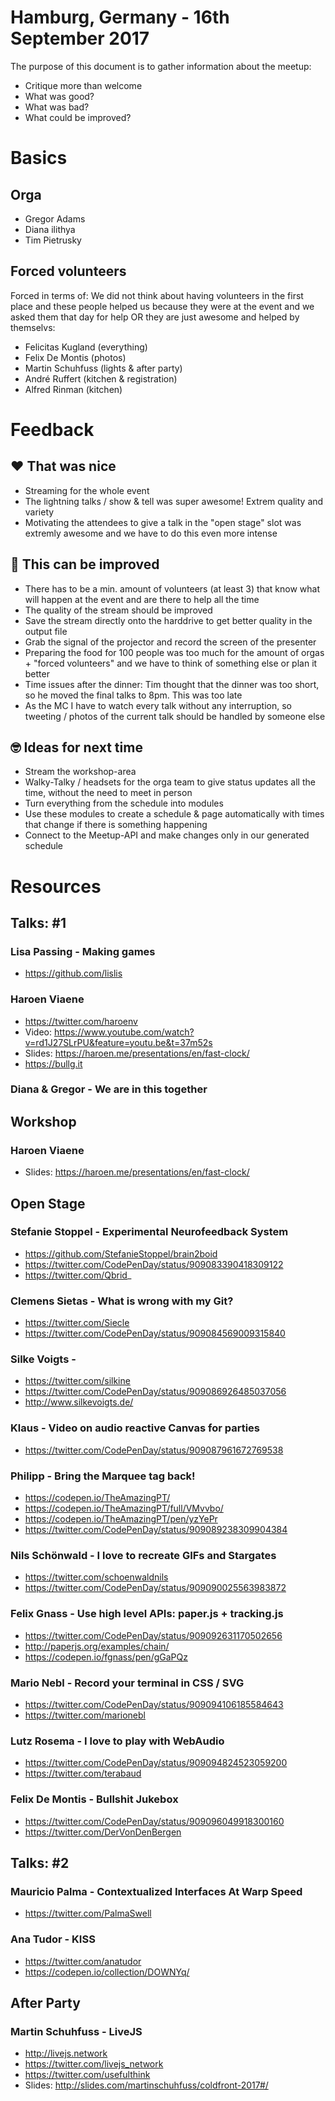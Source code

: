 # Hamburg, Germany - 16th September 2017

The purpose of this document is to gather information about the meetup:

* Critique more than welcome
* What was good? 
* What was bad? 
* What could be improved? 

# Basics

## Orga

* Gregor Adams
* Diana ilithya
* Tim Pietrusky

## Forced volunteers

Forced in terms of: We did not think about having volunteers in the first place and these people helped us because they were at the event and we asked them that day for help OR they are just awesome and helped by themselvs:

* Felicitas Kugland (everything)
* Felix De Montis (photos)
* Martin Schuhfuss (lights & after party)
* André Ruffert (kitchen & registration)
* Alfred Rinman (kitchen)



# Feedback

## ❤️ That was nice
* Streaming for the whole event
* The lightning talks / show & tell was super awesome! Extrem quality and variety
* Motivating the attendees to give a talk in the "open stage" slot was extremly awesome and we have to do this even more intense



## 🤔 This can be improved
* There has to be a min. amount of volunteers (at least 3) that know what will happen at the event and are there to help all the time
* The quality of the stream should be improved
* Save the stream directly onto the harddrive to get better quality in the output file
* Grab the signal of the projector and record the screen of the presenter
* Preparing the food for 100 people was too much for the amount of orgas + "forced volunteers" and we have to think of something else or plan it better
* Time issues after the dinner: Tim thought that the dinner was too short, so he moved the final talks to 8pm. This was too late
* As the MC I have to watch every talk without any interruption, so tweeting / photos of the current talk should be handled by someone else


## 🤓 Ideas for next time
* Stream the workshop-area
* Walky-Talky / headsets for the orga team to give status updates all the time, without the need to meet in person
* Turn everything from the schedule into modules
* Use these modules to create a schedule & page automatically with times that change if there is something happening
* Connect to the Meetup-API and make changes only in our generated schedule


# Resources

## Talks: #1

### Lisa Passing - Making games

* https://github.com/lislis

### Haroen Viaene

* https://twitter.com/haroenv
* Video: https://www.youtube.com/watch?v=rd1J27SLrPU&feature=youtu.be&t=37m52s
* Slides: https://haroen.me/presentations/en/fast-clock/
* https://bullg.it

### Diana & Gregor - We are in this together



## Workshop

### Haroen Viaene

* Slides: https://haroen.me/presentations/en/fast-clock/



## Open Stage

### Stefanie Stoppel - Experimental Neurofeedback System
* https://github.com/StefanieStoppel/brain2boid
* https://twitter.com/CodePenDay/status/909083390418309122
* https://twitter.com/Qbrid_


### Clemens Sietas - What is wrong with my Git? 
* https://twitter.com/Siecle
* https://twitter.com/CodePenDay/status/909084569009315840


### Silke Voigts - 
* https://twitter.com/silkine
* https://twitter.com/CodePenDay/status/909086926485037056
* http://www.silkevoigts.de/


### Klaus - Video on audio reactive Canvas for parties
* https://twitter.com/CodePenDay/status/909087961672769538


### Philipp - Bring the Marquee tag back! 
* https://codepen.io/TheAmazingPT/
* https://codepen.io/TheAmazingPT/full/VMvvbo/
* https://codepen.io/TheAmazingPT/pen/yzYePr
* https://twitter.com/CodePenDay/status/909089238309904384


### Nils Schönwald - I love to recreate GIFs and Stargates
* https://twitter.com/schoenwaldnils
* https://twitter.com/CodePenDay/status/909090025563983872


### Felix Gnass - Use high level APIs: paper.js + tracking.js
* https://twitter.com/CodePenDay/status/909092631170502656
* http://paperjs.org/examples/chain/
* https://codepen.io/fgnass/pen/gGaPQz


### Mario Nebl - Record your terminal in CSS / SVG
* https://twitter.com/CodePenDay/status/909094106185584643
* https://twitter.com/marionebl


### Lutz Rosema - I love to play with WebAudio
* https://twitter.com/CodePenDay/status/909094824523059200
* https://twitter.com/terabaud


### Felix De Montis - Bullshit Jukebox
* https://twitter.com/CodePenDay/status/909096049918300160
* https://twitter.com/DerVonDenBergen



## Talks: #2

### Mauricio Palma - Contextualized Interfaces At Warp Speed

* https://twitter.com/PalmaSwell


### Ana Tudor - KISS

* https://twitter.com/anatudor
* https://codepen.io/collection/DOWNYq/



## After Party

### Martin Schuhfuss - LiveJS

* http://livejs.network
* https://twitter.com/livejs_network
* https://twitter.com/usefulthink
* Slides: http://slides.com/martinschuhfuss/coldfront-2017#/
